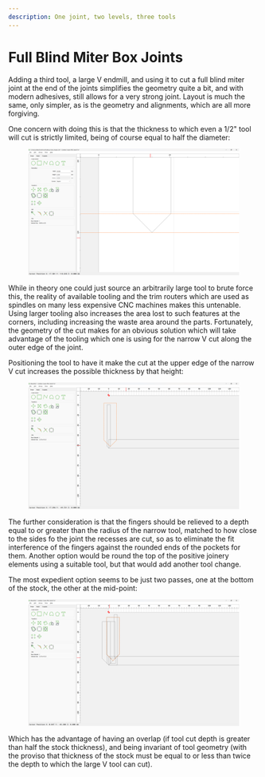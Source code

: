 ```yaml
---
description: One joint, two levels, three tools
---
```


# Full Blind Miter Box Joints

Adding a third tool, a large V endmill, and using it to cut a full blind miter joint at the end of the joints simplifies the geometry quite a bit, and with modern adhesives, still allows for a very strong joint. Layout is much the same, only simpler, as is the geometry and alignments, which are all more forgiving.

One concern with doing this is that the thickness to which even a 1/2" tool will cut is strictly limited, being of course equal to half the diameter:

<figure><img src=".gitbook/assets/image (1) (1) (1) (2).png" alt=""><figcaption></figcaption></figure>

While in theory one could just source an arbitrarily large tool to brute force this, the reality of available tooling and the trim routers which are used as spindles on many less expensive CNC machines makes this untenable. Using larger tooling also increases the area lost to such features at the corners, including increasing the waste area around the parts. Fortunately, the geometry of the cut makes for an obvious solution which will take advantage of the tooling which one is using for the narrow V cut along the outer edge of the joint.

Positioning the tool to have it make the cut at the upper edge of the narrow V cut increases the possible thickness by that height:

<figure><img src=".gitbook/assets/image (5).png" alt=""><figcaption></figcaption></figure>

The further consideration is that the fingers should be relieved to a depth equal to or greater than the radius of the narrow tool, matched to how close to the sides fo the joint the recesses are cut, so as to eliminate the fit interference of the fingers against the rounded ends of the pockets for them. Another option would be round the top of the positive joinery elements using a suitable tool, but that would add another tool change.

The most expedient option seems to be just two passes, one at the bottom of the stock, the other at the mid-point:

<figure><img src=".gitbook/assets/image (3).png" alt=""><figcaption></figcaption></figure>

Which has the advantage of having an overlap (if tool cut depth is greater than half the stock thickness), and being invariant of tool geometry (with the proviso that thickness of the stock must be equal to or less than twice the depth to which the large V tool can cut).





